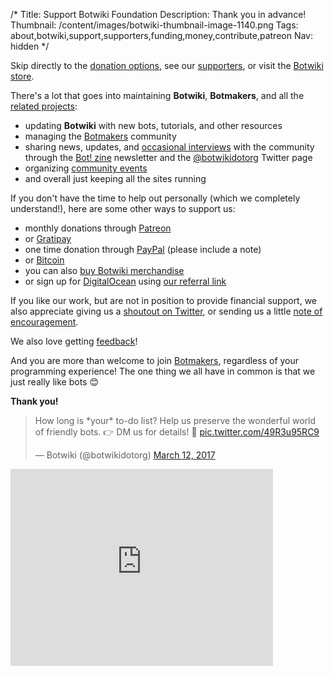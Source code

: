 /*
Title: Support Botwiki Foundation
Description: Thank you in advance!
Thumbnail: /content/images/botwiki-thumbnail-image-1140.png
Tags: about,botwiki,support,supporters,funding,money,contribute,patreon
Nav: hidden
*/

<div class="note">
  <p>
    Skip directly to the <a href="#donation-options">donation options</a>, see our <a href="/about/supporters">supporters</a>, or visit the <a href="/merch">Botwiki store</a>.
  </p>
</div>

There's a lot that goes into maintaining **Botwiki**, **Botmakers**, and all the [related projects](/projects):

- updating **Botwiki** with new bots, tutorials, and other resources
- managing the [Botmakers](https://botmakers.org/) community
- sharing news, updates, and [occasional interviews](https://botwiki.org/tag/interview/) with the community through the [Bot! zine](https://botzine.org/) newsletter and the [@botwikidotorg](https://twitter.com/botwikidotorg) Twitter page
- organizing [community events](/events/#official-botwiki-events)
- and overall just keeping all the sites running

<div id="donation-options">
  <p>If you don't have the time to help out personally (which we completely understand!), here are some other ways to support us:</p>
</div>

- monthly donations through [Patreon](https://www.patreon.com/botwiki)
- or [Gratipay](https://gratipay.com/botwiki-org/)
- one time donation through [PayPal](https://www.paypal.me/stefanbohacek) (please include a note)
- or [Bitcoin](bitcoin:18WDyJFShLcLVCRyiEm3MijbCsBjcxG4mH?amount=0.025&label=Botwiki)
- you can also [buy Botwiki merchandise](/merch/)
- or sign up for [DigitalOcean](https://www.digitalocean.com/) using [our referral link](https://www.digitalocean.com/?refcode=9e279abc3337)

If you like our work, but are not in position to provide financial support, we also appreciate giving us a [shoutout on Twitter](https://twitter.com/intent/tweet?source=https://botwiki.org/about/support&text=Support%20Botwiki,%20Botmakers.org,%20and%20the%20Bot!%20zine%20newsletter%20https://botwiki.org/about/support&via=botwikidotorg), or sending us a little [note of encouragement](mailto:stefan@botwiki.org?cc=v@veronicabelmont.com).

We also love getting [feedback](/about/surveys)!

And you are more than welcome to join [Botmakers](https://botmakers.org/), regardless of your programming experience! The one thing we all have in common is that we just really like bots 😊


**Thank you!**

<blockquote class="twitter-tweet" data-lang="en"><p lang="en" dir="ltr">How long is *your* to-do list? Help us preserve the wonderful world of friendly bots. 👉 DM us for details! 🙇 <a href="https://t.co/49R3u95RC9">pic.twitter.com/49R3u95RC9</a></p>&mdash; Botwiki (@botwikidotorg) <a href="https://twitter.com/botwikidotorg/status/840921277770661888">March 12, 2017</a></blockquote>


<div class="video-wrapper"><iframe width="420" height="315" src="https://www.youtube.com/embed/9UCWvcJAy6k" frameborder="0" allowfullscreen></iframe></div>

<script async src="//platform.twitter.com/widgets.js" charset="utf-8"></script>
